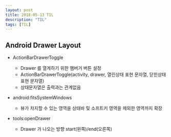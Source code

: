 ```yaml
---
layout: post
title: 2018-05-13 TIL
description: "TIL"
tags: [TIL]
---
```

## Android Drawer Layout

- ActionBarDrawerToggle
  - Drawer 를 열게하기 위한 햄버거 버튼 설정
  - ActionBarDrawerToggle(activity, drawer, 열린상태 표현 문자열, 닫힌상태 표현 문자열)
  - 상태문자열은 출력과는 관계없음

- android:fitsSystemWindows
  - 뷰가 차지할 수 있는 영역을 상태바 및 소프트키 영역을 제외한 영역까지 확장
- tools:openDrawer
  - Drawer 가 나오는 방향 start(왼쪽)/end(오른쪽)